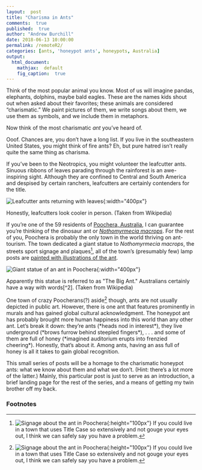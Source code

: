 ```yaml
---
layout:  post
title: "Charisma in Ants"
comments:  true
published:  true
author: "Andrew Burchill"
date: 2018-06-13 10:00:00
permalink: /remoteR2/
categories: [ants, 'honeypot ants', honeypots, Australia]
output:
  html_document:
    mathjax:  default
    fig_caption:  true
---
```




Think of the most popular animal you know. Most of us will imagine pandas, elephants, dolphins, maybe bald eagles. These are the names kids shout out when asked about their favorites; these animals are considered “charismatic.” We paint pictures of them, we write songs about them, we use them as symbols, and we include them in metaphors.

Now think of the most charismatic _ant_ you’ve heard of.

<!--more-->

Ooof. Chances are, you don’t have a long list. If you live in the southeastern United States, you might think of fire ants? Eh, but pure hatred isn’t really quite the same thing as charisma. 

If you’ve been to the Neotropics, you might volunteer the leafcutter ants. Sinuous ribbons of leaves parading through the rainforest is an awe-inspiring sight. Although they are confined to Central and South America and despised by certain ranchers, leafcutters are certainly contenders for the title.

![Leafcutter ants returning with leaves](https://upload.wikimedia.org/wikipedia/commons/0/01/Leafcutter_ants_transporting_leaves.jpg){:width="400px"}
<p class = "figcaption">Honestly, leafcutters look cooler in person. (Taken from Wikipedia)</p>


If you’re one of the 59 residents of [Poochera, Australia](https://en.wikipedia.org/wiki/Poochera,_South_Australia), I can guarantee you’re thinking of the dinosaur ant or [_Nothomyrmecia macrops_](https://en.wikipedia.org/wiki/Nothomyrmecia). For the rest of you, Poochera is probably the only town in the world thriving on ant-tourism. The town dedicated a giant statue to _Nothomyrmecia macrops_, the streets sport signage and plaques[^1], all of the town’s (presumably few) lamp posts are [painted with illustrations of the ant](https://antvisions.wordpress.com/2012/11/30/the-ant-town-poochera/). 

![Giant statue of an ant in Poochera](https://upload.wikimedia.org/wikipedia/commons/a/a9/The_Big_Ant.JPG){:width="400px"}
<p class = "figcaption">Apparently this statue is referred to as "The Big Ant." Australians certainly have a way with words[^2]. (Taken from Wikipedia)</p>


One town of crazy Poocherans(?) aside[^1] though, ants are not usually depicted in public art. However, there is one ant that features prominently in murals and has gained global cultural acknowledgment.
The honeypot ant has probably brought more human happiness into this world than any other ant. Let’s break it down: they’re ants (\*heads nod in interest\*), they live underground (\*brows furrow behind steepled fingers\*), . . . and some of them are full of honey (\*imagined auditorium erupts into frenzied cheering\*). Honestly, that’s about it. Among ants, having an ass full of honey is all it takes to gain global recognition. 

This small series of posts will be a homage to the charismatic honeypot ants: what we know about them and what we don’t. (Hint: there’s a lot more of the latter.) Mainly, this particular post is just to serve as an introduction, a brief landing page for the rest of the series, and a means of getting my twin brother off my back.


### Footnotes

[^1]: ![Signage about the ant in Poochera](https://antvisions.files.wordpress.com/2012/11/img_3554.jpg){:height="100px"} If you could live in a town that uses Title Case so extensively and not gouge your eyes out, I think we can safely say you have a problem.


[^2]: ![A "scribbly"" gum tree]({{ site.url }}/_posts/figures/static_files/honeys/scribbly.jpg){:width="100px"} A picture I took of a "scribbly" gum tree. I mean, yeah, I guess I get it, okay?






